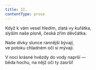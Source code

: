 ```yaml
---
title: II.
contentType: prose
---
```


Když k vám vesel hledím, zlatá vy kuřátka,  
slyším naše písně, česká zřím děvčátka.

Naše dívky slunce rannější bývají,  
ve potoku chladném oči si mývají.

V noci krásné hvězdy do vody naprší —  
běda hochu, na nějž oči ty zasrší!
